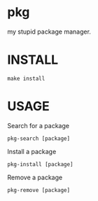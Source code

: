 # pkg
my stupid package manager.

# INSTALL

`make install`

# USAGE

Search for a package

`pkg-search [package]`

Install a package

`pkg-install [package]`

Remove a package

`pkg-remove [package]`
